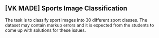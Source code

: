 ## [VK MADE] Sports Image Classification

The task is to classify sport images into 30 different sport classes.
The dataset may contain markup errors and it is expected from the students
to come up with solutions for these issues.